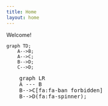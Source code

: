 ```yaml
---
title: Home
layout: home
---
```


Welcome!

<!-- Markdown -->
```mermaid
graph TD;
    A-->B;
    A-->C;
    B-->D;
    C-->D;
```  
<!-- Markup -->
<pre class="mermaid">
    graph LR
    A --- B
    B-->C[fa:fa-ban forbidden]
    B-->D(fa:fa-spinner);
</pre>